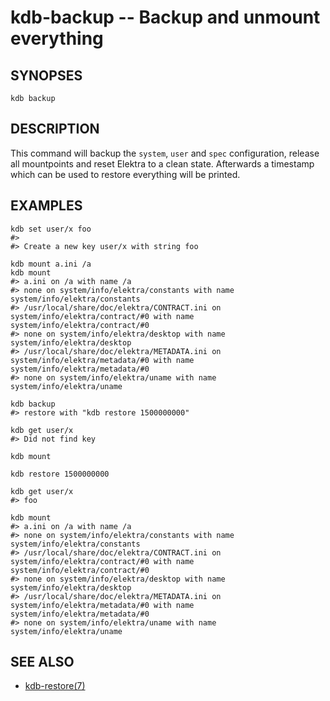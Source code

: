 kdb-backup -- Backup and unmount everything
===========================================

## SYNOPSES

`kdb backup`

## DESCRIPTION

This command will backup the `system`, `user` and `spec` configuration, release all mountpoints and reset Elektra to a clean state. Afterwards a timestamp which can be used to restore everything will be printed.

## EXAMPLES

```
kdb set user/x foo
#>
#> Create a new key user/x with string foo

kdb mount a.ini /a
kdb mount
#> a.ini on /a with name /a
#> none on system/info/elektra/constants with name system/info/elektra/constants
#> /usr/local/share/doc/elektra/CONTRACT.ini on system/info/elektra/contract/#0 with name system/info/elektra/contract/#0
#> none on system/info/elektra/desktop with name system/info/elektra/desktop
#> /usr/local/share/doc/elektra/METADATA.ini on system/info/elektra/metadata/#0 with name system/info/elektra/metadata/#0
#> none on system/info/elektra/uname with name system/info/elektra/uname

kdb backup
#> restore with "kdb restore 1500000000"

kdb get user/x
#> Did not find key

kdb mount

kdb restore 1500000000

kdb get user/x
#> foo

kdb mount
#> a.ini on /a with name /a
#> none on system/info/elektra/constants with name system/info/elektra/constants
#> /usr/local/share/doc/elektra/CONTRACT.ini on system/info/elektra/contract/#0 with name system/info/elektra/contract/#0
#> none on system/info/elektra/desktop with name system/info/elektra/desktop
#> /usr/local/share/doc/elektra/METADATA.ini on system/info/elektra/metadata/#0 with name system/info/elektra/metadata/#0
#> none on system/info/elektra/uname with name system/info/elektra/uname
```

## SEE ALSO
- [kdb-restore(7)](kdb-restore.md)
